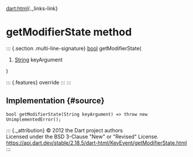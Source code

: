 [dart:html](../../dart-html/dart-html-library){._links-link}

getModifierState method
=======================

::: {.section .multi-line-signature}
[bool](../../dart-core/bool-class) getModifierState(

1.  [String](../../dart-core/string-class) keyArgument

)

::: {.features}
override
:::
:::

Implementation {#source}
--------------

``` {.language-dart data-language="dart"}
bool getModifierState(String keyArgument) => throw new UnimplementedError();
```

::: {._attribution}
© 2012 the Dart project authors\
Licensed under the BSD 3-Clause \"New\" or \"Revised\" License.\
<https://api.dart.dev/stable/2.18.5/dart-html/KeyEvent/getModifierState.html>
:::
